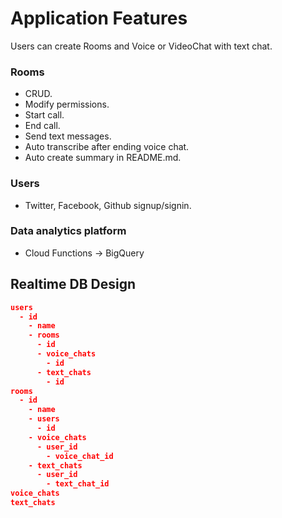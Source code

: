 # Application Features

Users can create Rooms and Voice or VideoChat with text chat.

### Rooms

- CRUD.
- Modify permissions.
- Start call.
- End call.
- Send text messages.
- Auto transcribe after ending voice chat.
- Auto create summary in README.md.

### Users

- Twitter, Facebook, Github signup/signin.

### Data analytics platform

- Cloud Functions -> BigQuery

## Realtime DB Design

```json
users
  - id
    - name
    - rooms
      - id
      - voice_chats
        - id
      - text_chats
        - id
rooms
  - id
    - name
    - users
      - id
    - voice_chats
      - user_id
        - voice_chat_id
    - text_chats
      - user_id
        - text_chat_id
voice_chats
text_chats
```
